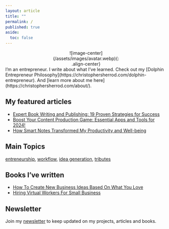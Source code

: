 ```yaml
---
layout: article
title: ""
permalink: /
published: true
aside:
  toc: false
---
```

<div style="width:50%; margin:0 auto;" align="center" markdown="1">
![image-center](/assets/images/avatar.webp){: .align-center}
</div>
I’m an entrepreneur. I write about what I’ve learned. Check out my [Dolphin Entrepreneur Philosophy](https://christophersherrod.com/dolphin-entrepreneur). And [learn more about me here](https://christophersherrod.com/about/).

## My featured articles
- [Expert Book Writing and Publishing: 19 Proven Strategies for Success](https://christophersherrod.com/book-advice/)
- [Boost Your Content Production Game: Essential Apps and Tools for 2024!](https://christophersherrod.com/workflow)
- [How Smart Notes Transformed My Productivity and Well-being](https://christophersherrod.com/smart-notes/)

## Main Topics
[entreneurship](https://christophersherrod.com/writings/?tag=entrepreneurship), [workflow](https://christophersherrod.com/archive/?tag=workflow-apps), [idea generation](https://christophersherrod.com/archive/?tag=idea-generation), [tributes](https://christophersherrod.com/archive/?tag=tribute)

## Books I’ve written
- [How To Create New Business Ideas Based On What You Love](https://christophersherrod.com/2020/12/02/business-ideas.html)
- [Hiring Virtual Workers For Small Business](https://christophersherrod.com/2020/11/02/hiring-virtual-workers.html)

## Newsletter
Join my [newsletter](https://christophersherrod.com/newsletter/) to keep updated on my projects, articles and books.